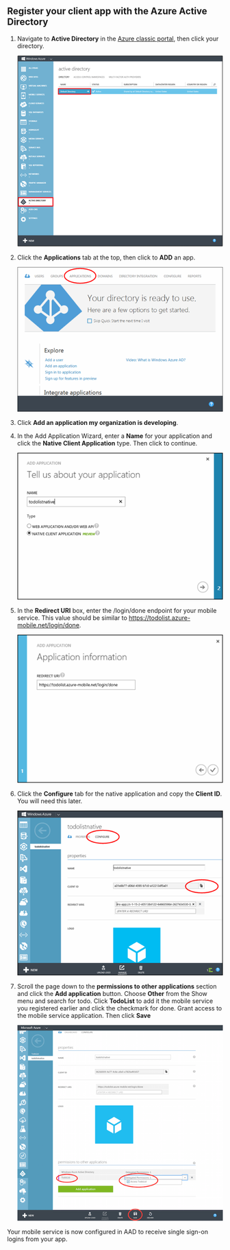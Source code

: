 ## <a name="register-app-aad"></a>Register your client app with the Azure Active Directory
1. Navigate to **Active Directory** in the [Azure classic portal](https://manage.windowsazure.com/), then click your directory.

   ![](./media/mobile-services-dotnet-adal-register-client/mobile-services-select-aad.png)

2. Click the **Applications** tab at the top, then click to **ADD** an app. 

   ![](./media/mobile-services-dotnet-adal-register-client/mobile-services-aad-applications-tab.png)

3. Click **Add an application my organization is developing**.

4. In the Add Application Wizard, enter a **Name** for your application and click the  **Native Client Application** type. Then click to continue.

   ![](./media/mobile-services-dotnet-adal-register-client/mobile-services-native-selection.png)

5. In the **Redirect URI** box, enter the /login/done endpoint for your mobile service. This value should be similar to https://todolist.azure-mobile.net/login/done.

   ![](./media/mobile-services-dotnet-adal-register-client/mobile-services-native-redirect-uri.png)

6. Click the **Configure** tab for the native application and copy the **Client ID**. You will need this later.

   ![](./media/mobile-services-dotnet-adal-register-client/mobile-services-native-client-id.png)

7. Scroll the page down to the **permissions to other applications** section and click the **Add application** button. Choose **Other** from the Show menu and search for todo. Click **TodoList** to add it the mobile service you registered earlier and click the checkmark for done. Grant access to the mobile service application. Then click **Save**

   ![](./media/mobile-services-dotnet-adal-register-client/mobile-services-native-add-permissions.png)


Your mobile service is now configured in AAD to receive single sign-on logins from your app.

